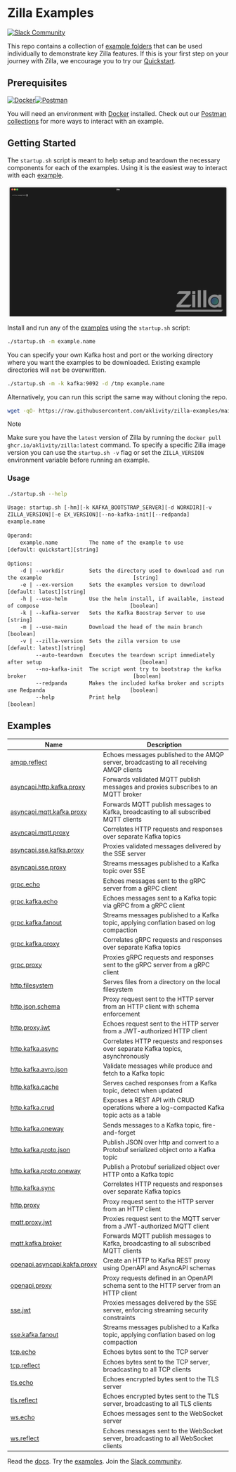 # Zilla Examples

[![Slack Community][community-image]][community-join]

This repo contains a collection of [example folders](#examples) that can be used individually to demonstrate key Zilla features. If this is your first step on your journey with Zilla, we encourage you to try our [Quickstart](https://docs.aklivity.io/zilla/latest/how-tos/quickstart/).

## Prerequisites

[![Docker]][docker-install][![Postman]][postman-url]

You will need an environment with [Docker][docker-install] installed. Check out our [Postman collections][postman-url] for more ways to interact with an example.

## Getting Started

The `startup.sh` script is meant to help setup and teardown the necessary components for each of the examples. Using it is the easiest way to interact with each [example](#examples).

![demo](.assets/demo.gif)

Install and run any of the [examples](#examples) using the `startup.sh` script:

```bash
./startup.sh -m example.name
```

You can specify your own Kafka host and port or the working directory where you want the examples to be downloaded. Existing example directories will `not` be overwritten.

```bash
./startup.sh -m -k kafka:9092 -d /tmp example.name
```

Alternatively, you can run this script the same way without cloning the repo.

```bash
wget -qO- https://raw.githubusercontent.com/aklivity/zilla-examples/main/startup.sh | sh -s -- -m example.name
```

> [!NOTE]
Make sure you have the `latest` version of Zilla by running the `docker pull ghcr.io/aklivity/zilla:latest` command. To specify a specific Zilla image version you can use the `startup.sh -v` flag or set the `ZILLA_VERSION` environment variable before running an example.

### Usage

```bash
./startup.sh --help
```

```text
Usage: startup.sh [-hm][-k KAFKA_BOOTSTRAP_SERVER][-d WORKDIR][-v ZILLA_VERSION][-e EX_VERSION][--no-kafka-init][--redpanda] example.name

Operand:
    example.name          The name of the example to use                                 [default: quickstart][string]

Options:
    -d | --workdir        Sets the directory used to download and run the example                             [string]
    -e | --ex-version     Sets the examples version to download                              [default: latest][string]
    -h | --use-helm       Use the helm install, if available, instead of compose                             [boolean]
    -k | --kafka-server   Sets the Kafka Boostrap Server to use                                               [string]
    -m | --use-main       Download the head of the main branch                                               [boolean]
    -v | --zilla-version  Sets the zilla version to use                                      [default: latest][string]
         --auto-teardown  Executes the teardown script immediately after setup                               [boolean]
         --no-kafka-init  The script wont try to bootstrap the kafka broker                                  [boolean]
         --redpanda       Makes the included kafka broker and scripts use Redpanda                           [boolean]
         --help           Print help                                                                         [boolean]
```

## Examples

| Name                                                         | Description                                                                               |
| ------------------------------------------------------------ | ----------------------------------------------------------------------------------------- |
| [amqp.reflect](amqp.reflect)                                 | Echoes messages published to the AMQP server, broadcasting to all receiving AMQP clients  |
| [asyncapi.http.kafka.proxy](asyncapi.http.kafka.proxy)       | Forwards validated MQTT publish messages and proxies subscribes to an MQTT broker         |
| [asyncapi.mqtt.kafka.proxy](asyncapi.mqtt.kafka.proxy)       | Forwards MQTT publish messages to Kafka, broadcasting to all subscribed MQTT clients      |
| [asyncapi.mqtt.proxy](asyncapi.mqtt.proxy)                   | Correlates HTTP requests and responses over separate Kafka topics                         |
| [asyncapi.sse.kafka.proxy](asyncapi.sse.kafka.proxy)         | Proxies validated messages delivered by the SSE server                                    |
| [asyncapi.sse.proxy](asyncapi.sse.proxy)                     | Streams messages published to a Kafka topic over SSE                                      |
| [grpc.echo](grpc.echo)                                       | Echoes messages sent to the gRPC server from a gRPC client                                |
| [grpc.kafka.echo](grpc.kafka.echo)                           | Echoes messages sent to a Kafka topic via gRPC from a gRPC client                         |
| [grpc.kafka.fanout](grpc.kafka.fanout)                       | Streams messages published to a Kafka topic, applying conflation based on log compaction  |
| [grpc.kafka.proxy](grpc.kafka.proxy)                         | Correlates gRPC requests and responses over separate Kafka topics                         |
| [grpc.proxy](grpc.proxy)                                     | Proxies gRPC requests and responses sent to the gRPC server from a gRPC client            |
| [http.filesystem](http.filesystem)                           | Serves files from a directory on the local filesystem                                     |
| [http.json.schema](http.json.schema)                         | Proxy request sent to the HTTP server from an HTTP client with schema enforcement         |
| [http.proxy.jwt](http.proxy.jwt)                                         | Echoes request sent to the HTTP server from a JWT-authorized HTTP client                  |
| [http.kafka.async](http.kafka.async)                         | Correlates HTTP requests and responses over separate Kafka topics, asynchronously         |
| [http.kafka.avro.json](http.kafka.avro.json)                 | Validate messages while produce and fetch to a Kafka topic                                |
| [http.kafka.cache](http.kafka.cache)                         | Serves cached responses from a Kafka topic, detect when updated                           |
| [http.kafka.crud](http.kafka.crud)                           | Exposes a REST API with CRUD operations where a log-compacted Kafka topic acts as a table |
| [http.kafka.oneway](http.kafka.oneway)                       | Sends messages to a Kafka topic, fire-and-forget                                          |
| [http.kafka.proto.json](http.kafka.proto.json)               | Publish JSON over http and convert to a Protobuf serialized object onto a Kafka topic     |
| [http.kafka.proto.oneway](http.kafka.proto.oneway)           | Publish a Protobuf serialized object over HTTP onto a Kafka topic                         |
| [http.kafka.sync](http.kafka.sync)                           | Correlates HTTP requests and responses over separate Kafka topics                         |
| [http.proxy](http.proxy)                                     | Proxy request sent to the HTTP server from an HTTP client                                 |
| [mqtt.proxy.jwt](mqtt.proxy.jwt)                                         | Proxies request sent to the MQTT server from a JWT-authorized MQTT client                 |
| [mqtt.kafka.broker](mqtt.kafka.broker)                       | Forwards MQTT publish messages to Kafka, broadcasting to all subscribed MQTT clients      |
| [openapi.asyncapi.kakfa.proxy](openapi.asyncapi.kakfa.proxy) | Create an HTTP to Kafka REST proxy using OpenAPI and AsyncAPI schemas                     |
| [openapi.proxy](openapi.proxy)                               | Proxy requests defined in an OpenAPI schema sent to the HTTP server from an HTTP client   |
| [sse.jwt](sse.jwt)                                           | Proxies messages delivered by the SSE server, enforcing streaming security constraints    |
| [sse.kafka.fanout](sse.kafka.fanout)                         | Streams messages published to a Kafka topic, applying conflation based on log compaction  |
| [tcp.echo](tcp.echo)                                         | Echoes bytes sent to the TCP server                                                       |
| [tcp.reflect](tcp.reflect)                                   | Echoes bytes sent to the TCP server, broadcasting to all TCP clients                      |
| [tls.echo](tls.echo)                                         | Echoes encrypted bytes sent to the TLS server                                             |
| [tls.reflect](tls.reflect)                                   | Echoes encrypted bytes sent to the TLS server, broadcasting to all TLS clients            |
| [ws.echo](ws.echo)                                           | Echoes messages sent to the WebSocket server                                              |
| [ws.reflect](ws.reflect)                                     | Echoes messages sent to the WebSocket server, broadcasting to all WebSocket clients       |

Read the [docs][zilla-docs].
Try the [examples][zilla-examples].
Join the [Slack community][community-join].

[community-image]: https://img.shields.io/badge/slack-@aklivitycommunity-blue.svg?logo=slack
[community-join]: https://join.slack.com/t/aklivitycommunity/shared_invite/zt-sy06wvr9-u6cPmBNQplX5wVfd9l2oIQ
[Docker]: https://img.shields.io/badge/docker-%230db7ed.svg?style=for-the-badge&logo=docker&logoColor=white
[Postman]: https://img.shields.io/badge/Postman-FF6C37?style=for-the-badge&logo=postman&logoColor=white
[zilla-docs]: https://docs.aklivity.io/zilla
[zilla-examples]: https://github.com/aklivity/zilla-examples
[docker-install]: https://docs.docker.com/compose/gettingstarted/
[postman-url]: https://www.postman.com/aklivity-zilla/
